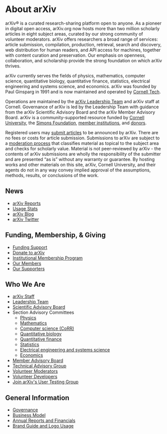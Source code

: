 # About arXiv

arXiv® is a curated research-sharing platform open to anyone. As a pioneer in digital open access, arXiv.org now hosts more than two million scholarly articles in eight subject areas, curated by our strong community of volunteer moderators. arXiv offers researchers a broad range of services: article submission, compilation, production, retrieval, search and discovery, web distribution for human readers, and API access for machines, together with content curation and preservation. Our emphasis on openness, collaboration, and scholarship provide the strong foundation on which arXiv thrives.

arXiv currently serves the fields of physics, mathematics, computer science, quantitative biology, quantitative finance, statistics, electrical engineering and systems science, and economics. arXiv was founded by Paul Ginsparg in 1991 and is now maintained and operated by [Cornell Tech](https://www.tech.cornell.edu/).

Operations are maintained by the [arXiv Leadership Team](/about/people/leadership_team.md) and arXiv staff at Cornell. Governance of arXiv is led by the Leadership Team with guidance from the arXiv Scientific Advisory Board and the arXiv Member Advisory Board. arXiv is a community-supported resource funded by [Cornell University](https://www.cornell.edu/), the [Simons Foundation](https://www.simonsfoundation.org), [member institutions](/about/ourmembers.md), and [donors](/about/give.md).

Registered users may [submit articles](/help/submit.md) to be announced by arXiv. There are no fees or costs for article submission. Submissions to arXiv are subject to a [moderation process](/help/moderation/index.md) that classifies material as topical to the subject area and checks for scholarly value. Material is not peer-reviewed by arXiv - the contents of arXiv submissions are wholly the responsibility of the submitter and are presented “as is” without any warranty or guarantee. By hosting works and other materials on this site, arXiv, Cornell University, and their agents do not in any way convey implied approval of the assumptions, methods, results, or conclusions of the work.

## News

- [arXiv Reports](/about/reports/index.md)
- [Usage Stats](None)
- [arXiv Blog](https://blogs.cornell.edu/arxiv)
- [arXiv Twitter](https://twitter.com/arxiv)

## Funding, Membership, & Giving

- [Funding Support](/about/funding.md)
- [Donate to arXiv](/about/donate.md)
- [Institutional Membership Program](/about/membership.md)
- [Our Members](/about/ourmembers.md)
- [Our Supporters](/about/supporters.md)


## Who We Are

- [arXiv Staff](/about/people/staff.md)
- [Leadership Team](/about/people/leadership_team.md)
- [Scientific Advisory Board](/about/people/scientific_ad_board.md)
- Section Advisory Committees
	- [Physics](/help/physics/index.md#AdvisoryCommittee)
	- [Mathematics](/help/math/index.md#AdvisoryCommittee)
	- [Computer science (CoRR)](/corr/index.md)
	- [Quantitative biology](/help/q-bio/index.md#AdvisoryCommittee)
	- [Quantitative finance](/help/q-fin/index.md#AdvisoryCommittee)
	- [Statistics](/help/statistics/index.md#AdvisoryCommittee)
	- [Electrical engineering and systems science](/help/eess/index.md#AdvisoryCommittee)
	- [Economics](/help/econ/index.md#AdvisoryCommittee)
- [Member Advisory Board](/about/people/member_ad_board.md)
- [Technical Advisory Group](/about/people/technical_ad_group.md)
- [Volunteer Moderators](https://arxiv.org/moderators)
- [Volunteer Developers](/about/people/developers.md)
- [Join arXiv's User Testing Group](/about/user-testing.md)


## General Information

- [Governance](/about/governance.md)
- [Business Model](/about/reports-financials.md)
- [Annual Reports and Financials](/about/reports/index.md)
- [Brand Guide and Logo Usage](/about/brand.md)
